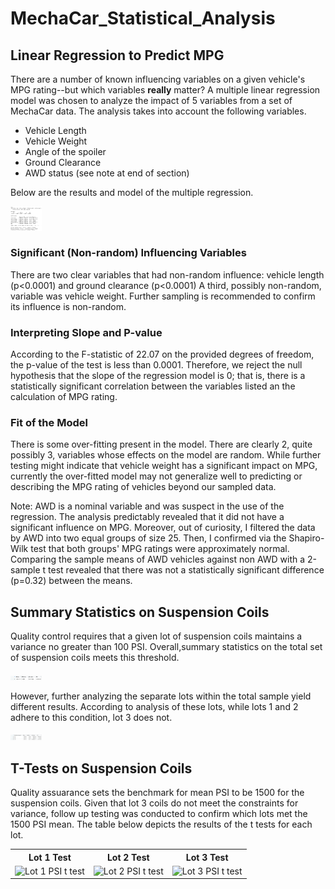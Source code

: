 # MechaCar_Statistical_Analysis
## Linear Regression to Predict MPG
There are a number of known influencing variables on a given vehicle's MPG rating--but which variables **really** matter? A multiple linear regression model was chosen to analyze the impact of 5 variables from a set of MechaCar data. The analysis takes into account the following variables. 
* Vehicle Length
* Vehicle Weight
* Angle of the spoiler
* Ground Clearance
* AWD status (see note at end of section)

Below are the results and model of the multiple regression. <br /> 
<p>
    <img src="Resources/MLR_mpg.png" alt="Mult Lin Reg" style="width: 50px;"/>
</p>

### Significant (Non-random) Influencing Variables
There are two clear variables that had non-random influence: vehicle length (p<0.0001) and ground clearance (p<0.0001) A third, possibly non-random, variable was vehicle weight. Further sampling is recommended to confirm its influence is non-random. 
### Interpreting Slope and P-value
According to the F-statistic of 22.07 on the provided degrees of freedom, the p-value of the test is less than 0.0001. Therefore, we reject the null hypothesis that the slope of the regression model is 0; that is, there is a statistically significant correlation between the variables listed an the calculation of MPG rating. 
### Fit of the Model
There is some over-fitting present in the model. There are clearly 2, quite possibly 3, variables whose effects on the model are random. While further testing might indicate that vehicle weight has a significant impact on MPG, currently the over-fitted model may not generalize well to predicting or describing the MPG rating of vehicles beyond our sampled data.

Note: AWD is a nominal variable and was suspect in the use of the regression. The analysis predictably revealed that it did not have a significant influence on MPG. Moreover, out of curiosity, I filtered the data by AWD into two equal groups of size 25. Then, I confirmed via the Shapiro-Wilk test that both groups' MPG ratings were approximately normal. Comparing the sample means of AWD vehicles against non AWD with a 2-sample t test revealed that there was not a statistically significant difference (p=0.32) between the means.

## Summary Statistics on Suspension Coils
Quality control requires that a given lot of suspension coils maintains a variance no greater than 100 PSI. Overall,summary statistics on the total set of suspension coils meets this threshold. <br />

<p>
    <img src="Resources/total_summary.png" alt="Overall Summary Statistics" style="width: 50px" />
</p>

However, further analyzing the separate lots within the total sample yield different results. According to analysis of these lots, while lots 1 and 2 adhere to this condition, lot 3 does not. 

<p>
    <img src="Resources/lot_summary.png" alt="Summary Statistics for Suspension Coils PSI" style="width: 50px" />
</p>

## T-Tests on Suspension Coils
Quality assuarance sets the benchmark for mean PSI to be 1500 for the suspension coils. Given that lot 3 coils do not meet the constraints for variance, follow up testing was conducted to confirm which lots met the 1500 PSI mean. The table below depicts the results of the t tests for each lot. 

<table style="width=100px">
    <tr>
        <th> Lot 1 Test</th>
        <th> Lot 2 Test</th>
        <th> Lot 3 Test</th>
    </tr>
    <tr>
        <td> <img src="Resources/lot1_PSI.png" alt="Lot 1 PSI t test" /></td>
        <td> <img src="Resources/lot2_PSI.png" alt="Lot 2 PSI t test" /></td>
        <td> <img src="Resources/lot3_PSI.png" alt="Lot 3 PSI t test" /></td>
    </tr>
</table>
